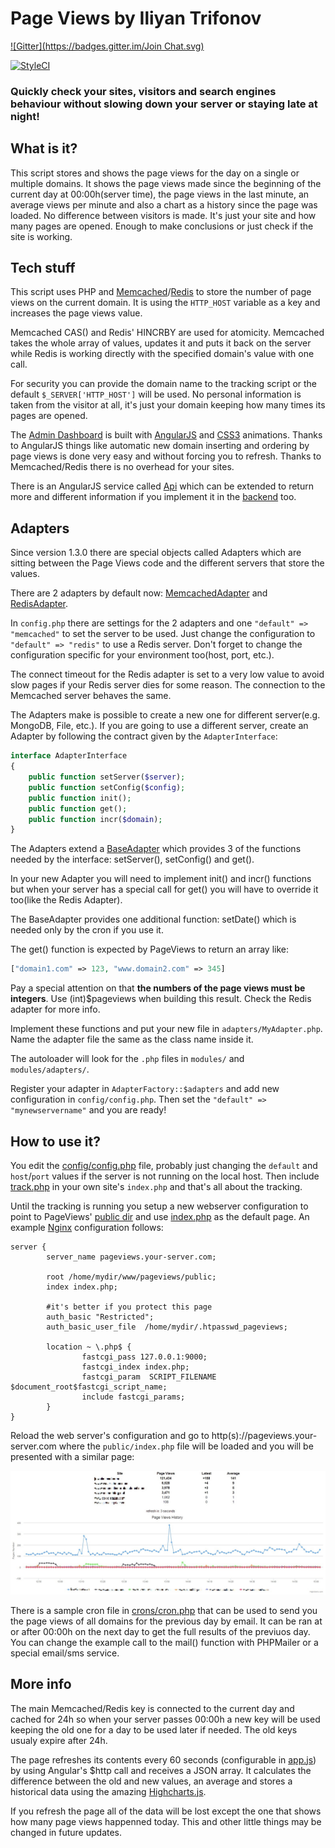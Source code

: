 # Page Views by Iliyan Trifonov
[![Gitter](https://badges.gitter.im/Join Chat.svg)](https://gitter.im/iliyan-trifonov/page-views?utm_source=badge&utm_medium=badge&utm_campaign=pr-badge&utm_content=badge)

[![StyleCI](https://styleci.io/repos/19856803/shield?style=flat)](https://styleci.io/repos/19856803)

### Quickly check your sites, visitors and search engines behaviour without slowing down your server or staying late at night!

## What is it?
This script stores and shows the page views for the day on a single or multiple domains.
It shows the page views made since the beginning of the current day at 00:00h(server time), the 
page views in the last minute, an average views per minute and also a chart as a history since the page was loaded.
No difference between visitors is made. It's just your site and how many pages are opened.
Enough to make conclusions or just check if the site is working.

## Tech stuff
This script uses PHP and [Memcached](http://memcached.org/)/[Redis](http://redis.io/) to store the number of page views 
on the current domain. 
It is using the `HTTP_HOST` variable as a key and increases the page views value.

Memcached CAS() and Redis' HINCRBY are used for atomicity. Memcached takes the whole array of values, updates it and
puts it back on the server while Redis is working directly with the specified domain's value with one call.

For security you can provide the domain name to the tracking script or the default `$_SERVER['HTTP_HOST']` will be used.
No personal information is taken from the visitor at all, it's just your domain keeping how many times 
its pages are opened.

The [Admin Dashboard](templates/index.phtml) is built with [AngularJS](public/js/) and [CSS3](public/css/) 
animations. Thanks to AngularJS things like automatic new domain inserting and ordering by page views is done very easy 
and without forcing you to refresh. Thanks to Memcached/Redis there is no overhead for your sites.

There is an AngularJS service called [Api](public/js/services.js) which can be extended to return more and different 
information if you implement it in the [backend](modules/PageViewsAdmin.php) too.

## Adapters
Since version 1.3.0 there are special objects called Adapters which are sitting between the Page Views code
and the different servers that store the values.

There are 2 adapters by default now: [MemcachedAdapter](modules/adapters/MemcachedAdapter.php) 
and [RedisAdapter](modules/adapters/RedisAdapter.php).

In `config.php` there are settings for the 2 adapters and one `"default" => "memcached"` to set the server to be used.
Just change the configuration to `"default" => "redis"` to use a Redis server. Don't forget to change the configuration
specific for your environment too(host, port, etc.).

The connect timeout for the Redis adapter is set to a very low value to avoid slow pages if your Redis server dies 
for some reason. The connection to the Memcached server behaves the same.

The Adapters make is possible to create a new one for different server(e.g. MongoDB, File, etc.).
If you are going to use a different server, create an Adapter by following the contract given by the `AdapterInterface`:

```php
interface AdapterInterface
{
    public function setServer($server);
    public function setConfig($config);
    public function init();
    public function get();
    public function incr($domain);
}
```

The Adapters extend a [BaseAdapter](modules/adapters/BaseAdapter.php) which provides 3 of the functions needed by the
interface: setServer(), setConfig() and get().

In your new Adapter you will need to implement init() and incr() functions but when your server has a special call 
for get() you will have to override it too(like the Redis Adapter).

The BaseAdapter provides one additional function: setDate() which is needed only by the cron if you use it.

The get() function is expected by PageViews to return an array like:

```php
["domain1.com" => 123, "www.domain2.com" => 345]
```

Pay a special attention on that **the numbers of the page views must be integers**. Use (int)$pageviews when building 
this result. Check the Redis adapter for more info.

Implement these functions and put your new file in `adapters/MyAdapter.php`. 
Name the adapter file the same as the class name inside it.

The autoloader will look for the `.php` files in `modules/` and `modules/adapters/`.

Register your adapter in `AdapterFactory::$adapters` and add new configuration in `config/config.php`.
Then set the `"default" => "mynewservername"` and you are ready!

## How to use it?
You edit the [config/config.php](config/config.php) file, probably just changing the `default` and `host`/`port` values 
if the server is not running on the local host.
Then include [track.php](track.php) in your own site's `index.php` and that's all about the tracking.

Until the tracking is running you setup a new webserver configuration to point to PageViews' [public dir](public) 
and use [index.php](public/index.php)  as the default page. An example [Nginx](http://nginx.org/) configuration follows:

    server {
            server_name pageviews.your-server.com;

            root /home/mydir/www/pageviews/public;
            index index.php;

            #it's better if you protect this page
            auth_basic "Restricted";
            auth_basic_user_file  /home/mydir/.htpasswd_pageviews;

            location ~ \.php$ {
                    fastcgi_pass 127.0.0.1:9000;
                    fastcgi_index index.php;
                    fastcgi_param  SCRIPT_FILENAME $document_root$fastcgi_script_name;
                    include fastcgi_params;
            }
    }

Reload the web server's configuration and go to http(s)://pageviews.your-server.com where the `public/index.php` file
will be loaded and you will be presented with a similar page:

![Page Views Preview](example.jpg)

There is a sample cron file in [crons/cron.php](crons/cron.php) that can be used to send you the page views of all 
domains for the previous day by email.
It can be ran at or after 00:00h on the next day to get the full results of the previuos day.
You can change the example call to the mail() function with PHPMailer or a special email/sms service.

## More info

The main Memcached/Redis key is connected to the current day and cached for 24h so when your server passes 00:00h
a new key will be used keeping the old one for a day to be used later if needed. The old keys usualy expire after 24h.

The page refreshes its contents every 60 seconds (configurable in [app.js](public/js/app.js)) by using Angular's $http 
call and receives a JSON array. It calculates the difference between the old and new values, an average and stores a 
historical data using the amazing [Highcharts.js](http://www.highcharts.com/).

If you refresh the page all of the data will be lost except the one that shows how many page views happenned today.
This and other little things may be changed in future updates.
